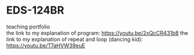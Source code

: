 # EDS-124BR
teaching portfolio <br>
the link to my explanation of program: https://youtu.be/2xQcCR431b8
the link to my explanation of repeat and loop (dancing kid): https://youtu.be/T7aHVW39euE
